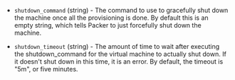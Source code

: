 <!-- Code generated from the comments of the ShutdownConfig struct in builder/parallels/common/shutdown_config.go; DO NOT EDIT MANUALLY -->

-   `shutdown_command` (string) - The command to use to gracefully shut down the
    machine once all the provisioning is done. By default this is an empty
    string, which tells Packer to just forcefully shut down the machine.
    
-   `shutdown_timeout` (string) - The amount of time to wait after executing the
    shutdown_command for the virtual machine to actually shut down. If it
    doesn't shut down in this time, it is an error. By default, the timeout is
    "5m", or five minutes.
    